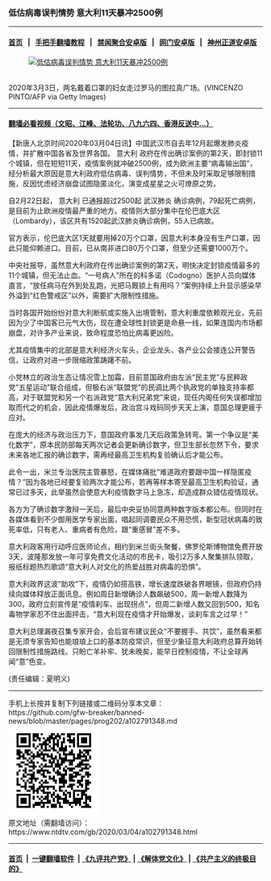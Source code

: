 ### 低估病毒误判情势 意大利11天暴冲2500例
------------------------

#### [首页](https://github.com/gfw-breaker/banned-news/blob/master/README.md) &nbsp;&nbsp;|&nbsp;&nbsp; [手把手翻墙教程](https://github.com/gfw-breaker/guides/wiki) &nbsp;&nbsp;|&nbsp;&nbsp; [禁闻聚合安卓版](https://github.com/gfw-breaker/bn-android) &nbsp;&nbsp;|&nbsp;&nbsp; [网门安卓版](https://github.com/oGate2/oGate) &nbsp;&nbsp;|&nbsp;&nbsp; [神州正道安卓版](https://github.com/SzzdOgate/update) 



<div><div class="featured_image">
 <a href="https://i.ntdtv.com/assets/uploads/2020/03/GettyImages-1204870320.jpg" target="_blank">
  <figure>
   <img alt="低估病毒误判情势 意大利11天暴冲2500例" src="https://i.ntdtv.com/assets/uploads/2020/03/GettyImages-1204870320-800x450.jpg"/>
  </figure><br/>
 </a>
 <span class="caption">
  2020年3月3日，两名戴着口罩的妇女走过罗马的图拉真广场。(VINCENZO PINTO/AFP via Getty Images)
 </span>
</div>
</div><hr/>

#### [翻墙必看视频（文昭、江峰、法轮功、八九六四、香港反送中...）](https://github.com/gfw-breaker/banned-news/blob/master/pages/link3.md)

<div><div class="post_content" itemprop="articleBody">
 <p>
  【新唐人北京时间2020年03月04日讯】中国武汉市自去年12月起爆发肺炎疫情，并扩散中国各省及世界各国。
  <ok href="https://www.ntdtv.com/gb/意大利.htm">
   意大利
  </ok>
  政府在传出确诊案例的第2天，即封锁11个城镇，但在短短11天，疫情案例就冲破2500例，成为欧洲主要“病毒输出国”，经分析最大原因是意大利政府低估病毒、误判情势，不但未及时采取足够限制措施，反因忧虑经济崩盘试图隐匿淡化，演变成星星之火可燎原之势。
 </p>
 <p>
  自2月22日起，
  <ok href="https://www.ntdtv.com/gb/意大利.htm">
   意大利
  </ok>
  已通报超过2500起
  <ok href="https://www.ntdtv.com/gb/武汉肺炎.htm">
   武汉肺炎
  </ok>
  确诊病例，79起死亡病例，是目前为止欧洲疫情最严重的地方。疫情则大部分集中在伦巴底大区（Lombardy），该区共有1520起武汉肺炎确诊病例，55人已病故。
 </p>
 <p>
  官方表示，伦巴底大区1天就要用掉20万个口罩，因意大利本身没有生产口罩，因此只能仰赖进口。目前，已从南非进口80万个口罩，但至少还需要1000万个。
 </p>
 <p>
  中央社报导，虽然意大利政府在传出确诊案例的第2天，明快决定封锁疫情最多的11个城镇，但无法止血。“一号病人”所在的科多诺（Codogno）医护人员向媒体直言，“放任病马在外到处乱跑，光把马厩锁上有用吗？”案例持续上升显示感染早外溢到“红色警戒区”以外，需要扩大限制性措施。
 </p>
 <p>
  当时各国开始纷纷对意大利断航或实施入出境管制，意大利重度依赖观光业，先前因为少了中国客已元气大伤，现在遭全球性封锁更是命悬一线，如果连国内市场都崩盘，对许多产业来说，致命程度恐怕比病毒更凶险。
 </p>
 <p>
  尤其疫情集中的北部是意大利经济火车头，企业龙头、各产业公会接连公开警告信，让政府对进一步限缩政策踌躇不前。
 </p>
 <p>
  小党林立的政治生态让情况雪上加霜，目前意国政府由左派“民主党”与民粹政党“五星运动”联合组成，但极右派“联盟党”的民调比两个执政党的单独支持率都高，对于联盟党和另一个右派政党“意大利兄弟党”来说，现任内阁任何失误都增加取而代之的机会，因此疫情爆发后，政治宫斗戏码同步天天上演，意国总理更疲于应对。
 </p>
 <p>
  在庞大的经济与政治压力下，意国政府事发几天后政策急转弯。第一个争议是“美化数字”，原本民防部每天两次记者会更新确诊数字，但卫生部长忽然下令，要求未来各地汇报的确诊数字，需再经最高卫生机构复验确认后才能公布。
 </p>
 <p>
  此令一出，米兰专治医院主管暴怒，在媒体痛批“难道政府要跟中国一样隐匿疫情？”因为各地已经要复验两次才能公布，若再等样本寄至最高卫生机构验证，通常已过多天，此举虽然会使意大利疫情数字马上急冻，却造成群众错估疫情现状。
 </p>
 <p>
  各方为了确诊数字激辩一天后，最后中央妥协同意两种数字版本都公布。但同时在各媒体看到不少御用医学专家出面，唱起同调要民众不用恐慌，新型冠状病毒的致死率低，只有老人、重病者有危险，跟“重感冒”差不多。
 </p>
 <p>
  意大利政客用行动呼应医师论点，相约到米兰街头聚餐，佛罗伦斯博物馆免费开放3天，波隆那发放一年可享免费文化活动的市民卡，吸引2万多人聚集排队领取，报纸标题热烈歌颂“意大利人对文化的热爱战胜对病毒的恐惧”。
 </p>
 <p>
  意大利政界这波“助攻”下，疫情仍如搭高铁，增长速度跌破各界眼镜，但政府仍持续向媒体释放正面讯息。例如周日新增确诊人数飙破500，周一新增人数降为300，政府立刻宣传是“疫情刹车、出现拐点”，但周二新增人数又回到500，知名毒物学家忍不住出面抨击，“意大利现在疫情才开始爆发，谈刹车言之过早！”
 </p>
 <p>
  意大利总理漏夜召集专家开会，会后宣布建议民众“不要握手、共饮”，虽然看来都是无须专家告知也能琅琅上口的基本防疫常识，但至少象征意大利政府总算开始转回限制性措施路线。只盼亡羊补牢、犹未晚矣，能早日控制疫情，不让全球再闻“意”色变。
 </p>
 <p>
  (责任编辑：夏明义)
 </p>
 <div class="single_ad">
 </div>
</div>
</div>
<hr/>
手机上长按并复制下列链接或二维码分享本文章：<br/>
https://github.com/gfw-breaker/banned-news/blob/master/pages/prog202/a102791348.md <br/>
<a href='https://github.com/gfw-breaker/banned-news/blob/master/pages/prog202/a102791348.md'><img src='https://github.com/gfw-breaker/banned-news/blob/master/pages/prog202/a102791348.md.png'/></a> <br/>
原文地址（需翻墙访问）：https://www.ntdtv.com/gb/2020/03/04/a102791348.html


------------------------
#### [首页](https://github.com/gfw-breaker/banned-news/blob/master/README.md) &nbsp;|&nbsp; [一键翻墙软件](https://github.com/gfw-breaker/nogfw/blob/master/README.md) &nbsp;| [《九评共产党》](https://github.com/gfw-breaker/9ping.md/blob/master/README.md#九评之一评共产党是什么) | [《解体党文化》](https://github.com/gfw-breaker/jtdwh.md/blob/master/README.md) | [《共产主义的终极目的》](https://github.com/gfw-breaker/gczydzjmd.md/blob/master/README.md)


<img src='http://gfw-breaker.win/banned-news/pages/prog202/a102791348.md' width='0px' height='0px'/>